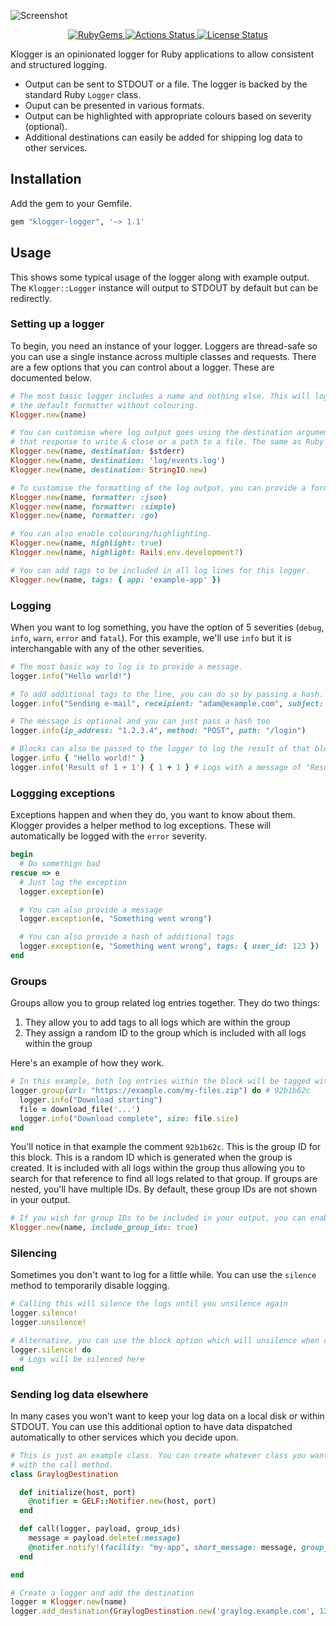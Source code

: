 ![Screenshot](https://share.adam.ac/23/Screen-Shot-2023-03-09-16-00-57.65-DWjwl4M5Gu.png)

<p align="center">
  <a href="https://rubygems.org/gems/klogger-logger">
    <img src="https://img.shields.io/gem/v/klogger-logger?label=RubyGems&logo=rubygems" alt="RubyGems">
  </a>
  <a href="https://github.com/krystal/klogger/actions">
    <img src="https://img.shields.io/github/actions/workflow/status/krystal/klogger/commit.yaml?branch=main&logo=github" alt="Actions Status">
  </a>
  <a href="https://github.com/krystal/klogger/blob/main/LICENSE">
    <img src="https://img.shields.io/github/license/krystal/klogger.svg?style=flat" alt="License Status">
  </a>
</p>

Klogger is an opinionated logger for Ruby applications to allow consistent and structured logging.

- Output can be sent to STDOUT or a file. The logger is backed by the standard Ruby `Logger` class.
- Ouput can be presented in various formats.
- Output can be highlighted with appropriate colours based on severity (optional).
- Additional destinations can easily be added for shipping log data to other services.

## Installation

Add the gem to your Gemfile.

```ruby
gem "klogger-logger", '~> 1.1'
```

## Usage

This shows some typical usage of the logger along with example output. The `Klogger::Logger` instance will output to STDOUT by default but can be redirectly.

### Setting up a logger

To begin, you need an instance of your logger. Loggers are thread-safe so you can use a single instance across multiple classes and requests. There are a few options that you can control about a logger. These are documented below.

```ruby
# The most basic logger includes a name and nothing else. This will log to STDOUT and use
# the default formatter without colouring.
Klogger.new(name)

# You can customise where log output goes using the destination argument. You can provide a device
# that response to write & close or a path to a file. The same as Ruby's logger class.
Klogger.new(name, destination: $stderr)
Klogger.new(name, destination: 'log/events.log')
Klogger.new(name, destination: StringIO.new)

# To customise the formatting of the log output, you can provide a formatter.
Klogger.new(name, formatter: :json)
Klogger.new(name, formatter: :simple)
Klogger.new(name, formatter: :go)

# You can also enable colouring/highlighting.
Klogger.new(name, highlight: true)
Klogger.new(name, highlight: Rails.env.development?)

# You can add tags to be included in all log lines for this logger.
Klogger.new(name, tags: { app: 'example-app' })
```

### Logging

When you want to log something, you have the option of 5 severities (`debug`, `info`, `warn`, `error` and `fatal`). For this example, we'll use `info` but it is interchangable with any of the other severities.

```ruby
# The most basic way to log is to provide a message.
logger.info("Hello world!")

# To add additional tags to the line, you can do so by passing a hash.
logger.info("Sending e-mail", receipient: "adam@example.com", subject: "Hello world!")

# The message is optional and you can just pass a hash too
logger.info(ip_address: "1.2.3.4", method: "POST", path: "/login")

# Blocks can also be passed to the logger to log the result of that block
logger.info { "Hello world!" }
logger.info('Result of 1 + 1') { 1 + 1 } # Logs with a message of "Result: 2"
```

### Loggging exceptions

Exceptions happen and when they do, you want to know about them. Klogger provides a helper method to log exceptions. These will automatically be logged with the `error` severity.

```ruby
begin
  # Do somethign bad
rescue => e
  # Just log the exception
  logger.exception(e)

  # You can also provide a message
  logger.exception(e, "Something went wrong")

  # You can also provide a hash of additional tags
  logger.exception(e, "Something went wrong", tags: { user_id: 123 })
end
```

### Groups

Groups allow you to group related log entries together. They do two things:

1. They allow you to add tags to all logs which are within the group
2. They assign a random ID to the group which is included with all logs within the group

Here's an example of how they work.

```ruby
# In this example, both log entries within the block will be tagged with the `url` tag from the group.
logger.group(url: "https://example.com/my-files.zip") do # 92b1b62c
  logger.info("Download starting")
  file = download_file('...')
  logger.info("Download complete", size: file.size)
end
```

You'll notice in that example the comment `92b1b62c`. This is the group ID for this block. This is a random ID which is generated when the group is created. It is included with all logs within the group thus allowing you to search for that reference to find all logs related to that group. If groups are nested, you'll have multiple IDs. By default, these group IDs are not shown in your output.

```ruby
# If you wish for group IDs to be included in your output, you can enable that in the logger
Klogger.new(name, include_group_ids: true)
```

### Silencing

Sometimes you don't want to log for a little while. You can use the `silence` method to temporarily disable logging.

```ruby
# Calling this will silence the logs until you unsilence again
logger.silence!
logger.unsilence!

# Alternative, you can use the block option which will unsilence when complete.
logger.silence! do
  # Logs will be silenced here
end
```

### Sending log data elsewhere

In many cases you won't want to keep your log data on a local disk or within STDOUT. You can use this additional option to have data dispatched automatically to other services which you decide upon.

```ruby
# This is just an example class. You can create whatever class you want here and it'll be called
# with the call method.
class GraylogDestination

  def initialize(host, port)
    @notifier = GELF::Notifier.new(host, port)
  end

  def call(logger, payload, group_ids)
    message = payload.delete(:message)
    @notifer.notify!(facility: "my-app", short_message: message, group_ids: group_ids, **payload)
  end

end

# Create a logger and add the destination
logger = Klogger.new(name)
logger.add_destination(GraylogDestination.new('graylog.example.com', 12201))
```
